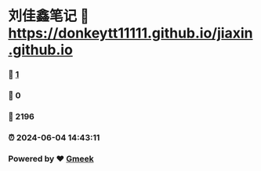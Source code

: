 # 刘佳鑫笔记 :link: https://donkeytt11111.github.io/jiaxin.github.io 
### :page_facing_up: [1](https://donkeytt11111.github.io/jiaxin.github.io/tag.html) 
### :speech_balloon: 0 
### :hibiscus: 2196 
### :alarm_clock: 2024-06-04 14:43:11 
### Powered by :heart: [Gmeek](https://github.com/Meekdai/Gmeek)
